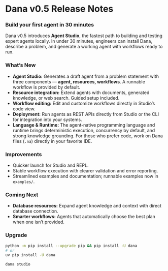 # Dana v0.5 Release Notes

### Build your first agent in 30 minutes
Dana v0.5 introduces **Agent Studio**, the fastest path to building and testing expert agents locally. In under 30 minutes, engineers can install Dana, describe a problem, and generate a working agent with workflows ready to run.

### What’s New
- **Agent Studio:** Generates a draft agent from a problem statement with three components — **agent, resources, workflows**. A runnable workflow is provided by default.
- **Resource integration:** Extend agents with documents, generated knowledge, or web search. Guided setup included.
- **Workflow editing:** Edit and customize workflows directly in Studio’s code view.
- **Deployment:** Run agents as REST APIs directly from Studio or the CLI for integration into your systems.
- **Language & Runtime:** The agent-native programming language and runtime brings deterministic execution, concurrency by default, and strong knowledge grounding. For those who prefer code, work on Dana files (`.na`) directly in your favorite IDE.

### Improvements
- Quicker launch for Studio and REPL.
- Stable workflow execution with clearer validation and error reporting.
- Streamlined examples and documentation; runnable examples now in `examples/`.

### Coming Next
- **Database resources:** Expand agent knowledge and context with direct database connection.
- **Smarter workflows:** Agents that automatically choose the best plan when one isn’t provided.

### Upgrade
```bash
python -m pip install --upgrade pip && pip install -U dana
# or
uv pip install -U dana

dana studio
```
